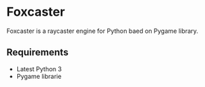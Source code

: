 # Foxcaster

Foxcaster is a raycaster engine for Python baed on Pygame library.

## Requirements
- Latest Python 3
- Pygame librarie
